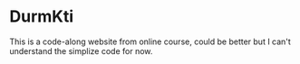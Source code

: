 # DurmKti
This is a code-along website from online course, could be better but I can't understand the simplize code for now.
